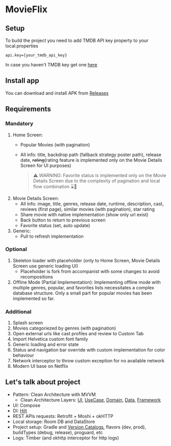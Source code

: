 # MovieFlix

## Setup
To build the project you need to add TMDB API key property to your local.properties

`api.key={your_tmdb_api_key}`

In case you haven't TMDB key get one [here](https://www.themoviedb.org/settings/api)

## Install app
You can download and install APK from [Releases](https://github.com/Tzelalis/MovieFlix/releases)

## Requirements
### Mandatory
1. Home Screen:
    - Popular Movies (with pagination)
    - All info: title, backdrop path (fallback strategy poster path), release date, ~~rating~~(rating feature is implemented only on the Movie Details Screen for UI purposes)
      
      > :warning: WARNING: Favorite status is implemented only on the Movie Details Screen due to the complexity of pagination and local flow combination :hourglass::shrug:
2. Movie Details Screen:
     - All info: image, title, genres, release date, runtime, description, cast, reviews (first page), similar movies (with pagination), star rating
     - Share movie with native implementation (show only url exist)
     - Back button to return to previous screen
     - Favorite status (set, auto update)
3. Generic:
     - Pull to refresh implementation
     
### Optional
  1. Skeleton loader with placeholder (only to Home Screen, Movie Details Screen use generic loading UI)
      - Placeholder is fork from accompanist with some changes to avoid recompositions
  3. Offline Mode (Partial Implementation): Implementing offline mode with multiple genres, popular, and favorites lists necessitates a complex database structure. Only a small part for popular movies has been implemented so far.

### Additional
  1. Splash screen
  2. Movies categoriezed by genres (with pagination)
  3. Open external urls like cast profiles and review to Custom Tab
  4. Import Helvetica custom font family
  5. Generic loading and error state
  6. Status and navigation bar override with custom implementation for color behaviour
  7. Network interceptor to throw custom exception for no available network 
  8. Modern UI base on Netflix

## Let's talk about project
- Pattern: Clean Architecture with MVVM 
  - Clean Architecture Layers:
    [UI](https://github.com/Tzelalis/MovieFlix/tree/master/app/src/main/java/com/tzel/movieflix/ui),
    [UseCase](https://github.com/Tzelalis/MovieFlix/tree/master/app/src/main/java/com/tzel/movieflix/usecase),
    [Domain](https://github.com/Tzelalis/MovieFlix/tree/master/app/src/main/java/com/tzel/movieflix/domain),
    [Data](https://github.com/Tzelalis/MovieFlix/tree/master/app/src/main/java/com/tzel/movieflix/data),
    [Framework](https://github.com/Tzelalis/MovieFlix/tree/master/app/src/main/java/com/tzel/movieflix/framework)
- UI: Compose
- DI: [Hilt](https://github.com/Tzelalis/MovieFlix/tree/master/app/src/main/java/com/tzel/movieflix/di)
- REST APIs requests: Retrofit + Moshi + okHTTP
- Local storage: Room DB and DataStore
- Project setup: Gradle and [Version Catalogs](https://github.com/Tzelalis/MovieFlix/blob/master/gradle/libs.versions.toml), flavors (dev, prod), buildTypes (debug, release), proguard, etc
- Logs: Timber (and okhttp interceptor for http logs)
